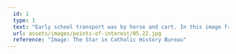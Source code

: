 ```yaml
---
  id: 1
  type: 1
  text: "Early school transport was by horse and cart. In this image from c.1896 ‘Boarders and Brothers’ from Koch street are pictured on a school outing."
  url: assets/images/points-of-interest/05.22.jpg
  reference: "Image: The Star in Catholic History Bureau"
---
```


        